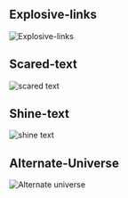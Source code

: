 ## Explosive-links
![Explosive-links](assets/explosive-links.gif)

## Scared-text
![scared text](assets/scared-text.gif)

## Shine-text
![shine text](assets/shine-text.gif)

## Alternate-Universe
![Alternate universe](assets/alternate-universe.gif)
